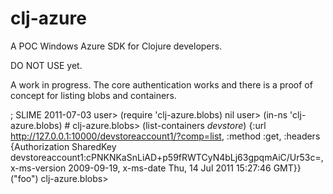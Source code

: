 # clj-azure

A POC Windows Azure SDK for Clojure developers.

DO NOT USE yet.

A work in progress. The core authentication works and there is a proof of concept for listing blobs and containers.


  ; SLIME 2011-07-03
  user> (require 'clj-azure.blobs)
  nil
  user> (in-ns 'clj-azure.blobs)
  #<Namespace clj-azure.blobs>
  clj-azure.blobs> (list-containers *devstore*)
  {:url http://127.0.0.1:10000/devstoreaccount1/?comp=list, :method :get, :headers {Authorization SharedKey devstoreaccount1:cPNKNKaSnLiAD+p59fRWTCyN4bLj63gpqmAiC/Ur53c=, x-ms-version 2009-09-19, x-ms-date Thu, 14 Jul 2011 15:27:46 GMT}}
  ("foo")
  clj-azure.blobs> 

